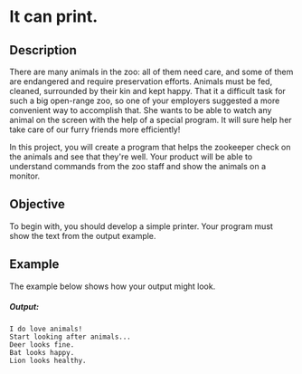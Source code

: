 
#  It can print.

## Description
There are many animals in the zoo: all of them need care, and some of them are endangered and require preservation efforts. Animals must be fed, cleaned, surrounded by their kin and kept happy. That it a difficult task for such a big open-range zoo, so one of your employers suggested a more convenient way to accomplish that. She wants to be able to watch any animal on the screen with the help of a special program. It will sure help her take care of our furry friends more efficiently!

In this project, you will create a program that helps the zookeeper check on the animals and see that they're well. Your product will be able to understand commands from the zoo staff and show the animals on a monitor.
## Objective
To begin with, you should develop a simple printer. Your program must show the text from the output example.
## Example
The example below shows how your output might look.
##### Output:
```
I do love animals!
Start looking after animals...
Deer looks fine.
Bat looks happy.
Lion looks healthy.
```
